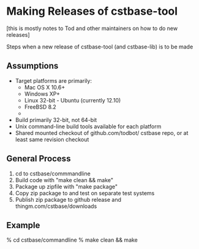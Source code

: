 Making Releases of cstbase-tool
==============================

[this is mostly notes to Tod and other maintainers on how to do new releases]

Steps when a new release of cstbase-tool (and cstbase-lib) is to be made

Assumptions
------------

- Target platforms are primarily:
  - Mac OS X 10.6+
  - Windows XP+
  - Linux 32-bit - Ubuntu (currently 12.10)
  - FreeBSD 8.2
  - 
- Build primarily 32-bit, not 64-bit
- Unix command-line build tools available for each platform
- Shared mounted checkout of github.com/todbot/ cstbase repo,
   or at least same revision checkout

General Process
---------------

1. cd to cstbase/commmandline
2. Build code with "make clean && make"
3. Package up zipfile with "make package"
4. Copy zip package to and test on separate test systems
5. Publish zip package to github release and thingm.com/cstbase/downloads


Example
-------

% cd cstbase/commandline
% make clean && make


